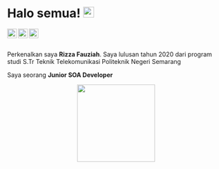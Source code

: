 # Halo semua! <img src="https://media.giphy.com/media/hvRJCLFzcasrR4ia7z/giphy.gif" width="25px">
<a href="https://twitter.com/rzzfzh">
  <img align="left" alt="Rizza Fauziah's twitter | Twitter" width="22px" src="https://raw.githubusercontent.com/peterthehan/peterthehan/master/assets/twitter.svg" />
</a>
<a href="https://www.linkedin.com/in/rizza-fauziah-541a1b133">
  <img align="left" alt="Rizza's LinkedIN" width="22px" src="https://raw.githubusercontent.com/peterthehan/peterthehan/master/assets/linkedin.svg" />
</a>
<a href="https://www.instagram.com/rizza_fauziah">
  <img align="left" alt="Rizza's Instagram" width="22px" src="https://hashtagpirate.com/news/wp-content/uploads/2018/06/instagramLogoPNG.png" />
</a>
<br><br><br>
Perkenalkan saya <b>Rizza Fauziah</b>. Saya lulusan tahun 2020 dari program studi S.Tr Teknik Telekomunikasi Politeknik Negeri Semarang


Saya seorang **Junior SOA Developer** <br>

<p align="middle">
<a href="https://github.com/rizzafauziah">
  <img height="180em" src="https://github-readme-stats-eight-theta.vercel.app/api?username=rizzafauziah&show_icons=true&theme=algolia&include_all_commits=true&count_private=true"/>
</a>
</p>
